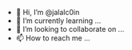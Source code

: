 - 👋 Hi, I’m @jalalc0in
- 🌱 I’m currently learning ...
- 💞️ I’m looking to collaborate on ...
- 📫 How to reach me ...

<!---
jalalc0in/jalalc0in is a ✨ special ✨ repository because its `README.md` (this file) appears on your GitHub profile.
You can click the Preview link to take a look at your changes.
--->
